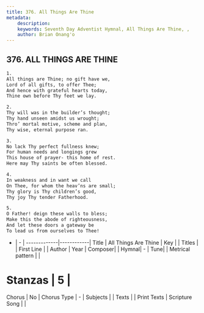 ```yaml
---
title: 376. All Things Are Thine
metadata:
    description: 
    keywords: Seventh Day Adventist Hymnal, All Things Are Thine, , 
    author: Brian Onang'o
---
```



## 376. ALL THINGS ARE THINE

```txt
1.
All things are Thine; no gift have we,
Lord of all gifts, to offer Thee;
And hence with grateful hearts today,
Thine own before Thy feet we lay.

2.
Thy will was in the builder’s thought;
Thy hand unseen amidst us wrought;
Thro’ mortal motive, scheme and plan,
Thy wise, eternal purpose ran.

3.
No lack Thy perfect fullness knew;
For human needs and longings grew
This house of prayer- this home of rest.
Here may Thy saints be often blessed.

4.
In weakness and in want we call
On Thee, for whom the heav’ns are small;
Thy glory is Thy children’s good,
Thy joy Thy tender Fatherhood.

5.
O Father! deign these walls to bless;
Make this the abode of righteousness,
And let these doors a gateway be
To lead us from ourselves to Thee!
```

- |   -  |
-------------|------------|
Title | All Things Are Thine |
Key |  |
Titles |  |
First Line |  |
Author | 
Year | 
Composer|  |
Hymnal|  - |
Tune|  |
Metrical pattern | |
# Stanzas | 5 |
Chorus | No |
Chorus Type | - |
Subjects |  |
Texts |  |
Print Texts | 
Scripture Song |  |
  
